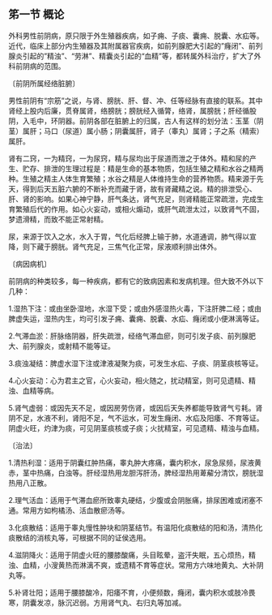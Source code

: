 ## 笫一节 概论

外科男性前阴病，原只限于外生殖器疾病，如子痈、子痰、囊痈、脱囊、水疝等。近代，临床上部分内生殖器及其附属器官疾病，如前列腺肥大引起的”癃闭”、前列腺炎引起的”精浊”、“劳淋”、精囊炎引起的“血精”等，都转属外科治疗，扩大了外科前阴病的范围。

〔前阴所属经络脏腑〕

男性前阴有“宗筋”之说，与肾、膀胱、肝、督、冲、任等经脉有直接的联系。其中肾经上股内后廉，贯脊属肾，络膀胱；膀胱经入循膂，络肾，属膀胱；肝经循股阴，入毛中，环阴器。前阴各部在脏腑上的归属，古人有这样的划分法：玉茎（阴茎）属肝；马口（尿道）属小肠；阴囊属肝，肾子（睾丸）属肾；子之系（精索）属肝。

肾有二窍，一为精窍，一为尿窍，精与尿均出于尿道而泄之于体外。精和尿的产生、贮存、排泄的生理过程是：精是生命的基本物质，包括生殖之精和水谷之精两种。生殖之精主人体生育繁殖；水谷之精是人体维持生命的营养物质。精来源于先天，得到后天五脏六腑的不断补充而藏于肾，故有肾藏精之说。精的排泄受心、肝、肾的影响。如果心神宁静，肝气条达，肾气充足，则肾精能正常疏泄，完成生育繁殖后代的作用。如心火妄动，或相火煽动，或肝气疏泄太过，以致肾气不固，梦遗滑精，而致不能正常射精。

尿，来源于饮入之水，水入于胃，气化后经脾上输于肺，水道通调，肺气得以宣降，则下藏于膀胱。肾气充足，三焦气化正常，尿液顺利排出体外。

〔病因病机〕

前阴病的种类较多，每一种疾病，都有它的致病因素和发病机理。但大致不外以下几种：

1.湿热下注：或由坐卧湿地，水湿下受；或由外感湿热火毒，下注肝脾二经；或由脾虚失运，湿热内生，均可引发子痈、囊痈、脱囊、水疝、癃闭或小便淋漓等证。

2.气滞血淤：肝脉络阴器，肝失疏泄，经络气滞血瘀，则可引发子痰、前列腺肥大、前列腺炎，或射精不能等证。

3.痰浊凝结：脾虚水湿下注或津液凝聚为痰，可发生水疝、子痰、阴茎痰核等证。

4.心火妄动：心为君主之官，心火妄动，相火随之，扰动精室，则可见遗精、精浊、血精等病。

5.肾气虚弱：或因先天不足，或因房劳伤肾，或因后天失养都能导致肾气亏耗。肾阴不足，水液不利，肾阳不足，气不运水，可发生癃闭、水疝及阳痿、不育等证。阴虚火旺，灼津为痰，可见阴茎痰核或子痰；火扰精室，可见遗精、精浊与血精。

〔治法〕

1.清热利湿：适用于阴囊红肿热痛，睾丸肿大疼痛，囊内积水，尿急尿频，尿液黄赤，茎中热痛，白浊等。肝经湿热用龙胆泻肝汤，脾经湿热用萆薢分清饮，膀胱湿热用八正散。

2.理气活血：适用于气滞血瘀所致睾丸硬结，少腹或会阴胀痛，排尿困难或闭塞不通。常用方如枸橘汤、活血散瘀汤等。

3.化痰散结：适用于睾丸慢性肿块和阴茎结节。有温阳化痰散结的阳和汤，清热化痰散结的消核丸等，可根据不同的证侯选用。

4.滋阴降火：适用于阴虚火旺的腰膝酸痛，头目眩晕，盗汗失眠，五心烦热，精浊、血精，小溲黄热而淋漓不爽，或遗精不育等症状。常用方六味地黄丸、大补阴丸等。

5.补肾壮阳；适用于腰膝酸冷，阳痿不育，小便频数，癃闭，囊内积水或肢冷畏寒，阴囊发凉，脉沉迟弱。方用肾气丸、右归丸等加减。
